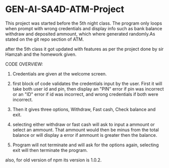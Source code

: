 # GEN-AI-SA4D-ATM-Project

This project was started before the 5th night class.
The program only loops when prompt with wrong credentials and display info such as bank balance withdraw and deposited ammount, which where generated randomly.As stated on the git repo section of ATM.

after the 5th class it got updated with features as per the project done by sir Hamzah and the homework given.


CODE OVERVIEW:

1) Credentials are given at the welcome screen.

2) first block of code validates the credentials input by the user. First it will take both user id and pin, then display an "PIN" error if pin was incorrect or an "ID" error if id was incorrect, and wrong credentials if both were incorrect.

3) Then it gives three options, Withdraw, Fast cash, Check balance and exit.

4) selecting either withdraw or fast cash will ask to input a ammount or select an ammount. That ammount would then be minus from the total balance or will display a error if ammount is greater then the balance.

5) Program will not terminate and will ask for the options again, selecting exit will then terminate the program.

also, for old version of npm its version is 1.0.2.